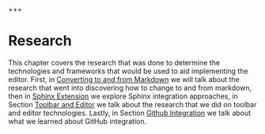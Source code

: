 +++
# Research

This chapter covers the research that was done to determine the technologies and frameworks that would be used to aid implementing the editor. First, in [Converting to and from Markdown](./markdown_conversion.md) we will talk about the research that went into discovering how to change to and from markdown, then in [Sphinx Extension](./sphinx.md) we explore Sphinx integration approaches, in Section [Toolbar and Editor](./toolbar.md) we talk about the research that we did on toolbar and editor technologies. Lastly, in Section [Github Integration](./github.md) we talk about what we learned about GitHub integration.
